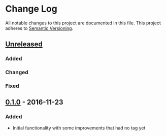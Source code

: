 # Change Log
All notable changes to this project are documented in this file.
This project adheres to [Semantic Versioning](http://semver.org/).

## [Unreleased](https://github.com/ravage84/cakephp-valid-foreign-key-behavior/compare/0.1.0...master)
### Added

### Changed

### Fixed

## [0.1.0](https://github.com/ravage84/cakephp-valid-foreign-key-behavior/releases/tag/0.1.0) - 2016-11-23
### Added
- Initial functionality with some improvements that had no tag yet
